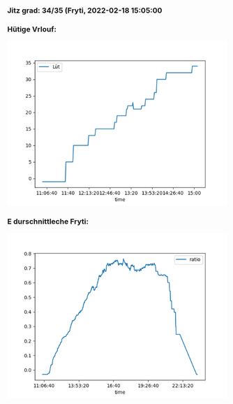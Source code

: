 ### Jitz grad: 34/35 (Fryti, 2022-02-18 15:05:00

### Hütige Vrlouf:
![Graph](Today.png)

### E durschnittleche Fryti:
![Graph](Fryti.png)